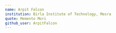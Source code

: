 ```yaml
---
name: Arpit Falcon
institution: Birla Institute of Technology, Mesra
quote: Memento Mori
github_user: ArpitFalcon
---
```


